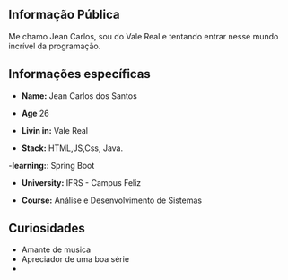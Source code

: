 ## Informação Pública

Me chamo Jean Carlos, sou do Vale Real e tentando entrar nesse mundo incrível da programação.

## Informações específicas

- **Name:** Jean Carlos dos Santos

- **Age** 26

- **Livin in:** Vale Real

- **Stack:** HTML,JS,Css, Java.

-**learning:**: Spring Boot

- **University:** IFRS - Campus Feliz

- **Course:** Análise e Desenvolvimento de Sistemas

## Curiosidades

- Amante de musica
- Apreciador de uma boa série
- 
